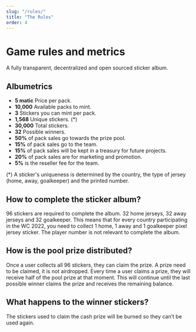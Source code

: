 ```yaml
---
slug: "/rules/"
title: "The Rules"
order: 4
---
```

# Game rules and metrics
A fully transparent, decentralized and open sourced sticker album. 

## Albumetrics
- **5 matic** Price per pack.
- **10,000** Available packs to mint.
- **3** Stickers you can mint per pack.
- **1,568** Unique stickers. (*)
- **30,000** Total stickers.
- **32** Possible winners.
- **50%** of pack sales go towards the prize pool.
- **15%** of pack sales go to the team.
- **15%** of pack sales will be kept in a treasury for future projects.
- **20%** of pack sales are for marketing and promotion.
- **5%** is the reseller fee for the team.

(*) A sticker's uniqueness is determined by the country, the type of jersey (home, away, goalkeeper) and the printed number.

## How to complete the sticker album?
96 stickers are required to complete the album. 32 home jerseys, 32 away jerseys and 32 goalkeeper. This means that for every country participating in the WC 2022, you need to collect 1 home, 1 away and 1 goalkeeper pixel jersey sticker. The player number is not relevant to complete the album.

## How is the pool prize distributed?
Once a user collects all 96 stickers, they can claim the prize. A prize need to be claimed, it is not airdropped. Every time a user claims a prize, they will receive half of the pool prize at that moment. This will continue until the last possible winner claims the prize and receives the remaining balance.

## What happens to the winner stickers?
The stickers used to claim the cash prize will be burned so they can’t be used again.